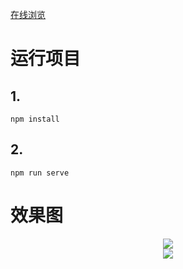 [在线浏览](http://weather.jijiking.top/)
# 运行项目

## 1.

```
npm install
```

## 2.

```
npm run serve
```

# 效果图

<center>
    <img src="https://i.loli.net/2021/11/02/AHhwZiR7N64fGKW.png">
</center>
<center>
    <img src="https://i.loli.net/2021/11/02/cytzfemaIvXDb6P.png">
</center>
